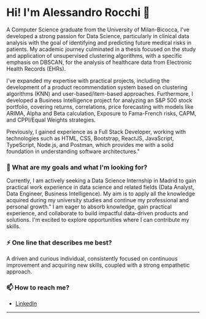 # Hi! I'm Alessandro Rocchi 👋

A Computer Science graduate from the University of Milan-Bicocca, I've developed a strong passion for Data Science, particularly in clinical data analysis with the goal of identifying and predicting future medical risks in patients.
My academic journey culminated in a thesis focused on the study and application of unsupervised clustering algorithms, with a specific emphasis on DBSCAN, for the analysis of healthcare data from Electronic Health Records (EHRs).

I've expanded my expertise with practical projects, including the development of a product recommendation system based on clustering algorithms (KNN) and user-based/item-based approaches. Furthermore, I developed a Business Intelligence project for analyzing an S&P 500 stock portfolio, covering returns, correlations, price forecasting with models like ARIMA, Alpha and Beta calculation, Exposure to Fama-French risks, CAPM, and CPPI/Equal Weights strategies.

Previously, I gained experience as a Full Stack Developer, working with technologies such as HTML, CSS, Bootstrap, ReactJS, JavaScript, TypeScript, Node.js, and Postman, which provides me with a solid foundation in understanding software architectures."


### 🔎 What are my goals and what I'm looking for?

Currently, I am actively seeking a Data Science Internship in Madrid to gain practical work experience in data science and related fields (Data Analyst, Data Engineer, Business Intelligence). My aim is to apply all the knowledge acquired during my university studies and continue my professional and personal growth."
I am eager to absorb knowledge, gain practical experience, and collaborate to build impactful data-driven products and solutions. I'm excited to explore opportunities where I can contribute my skills.

### ⚡ One line that describes me best? 

A driven and curious individual, consistently focused on continuous improvement and acquiring new skills, coupled with a strong empathetic approach.

### 📫 How to reach me?

- [LinkedIn](www.linkedin.com/in/arocchids)



***



<!--
**garimasingh128/garimasingh128** is a ✨ _special_ ✨ repository because its `README.md` (this file) appears on your GitHub profile.

Here are some ideas to get you started:

- 🔭 I’m currently working on ...
- 🌱 I’m currently learning ...
- 👯 I’m looking to collaborate on ...
- 🤔 I’m looking for help with ...
- 💬 Ask me about ...
- 📫 How to reach me: ...
- 😄 Pronouns: ...
- ⚡ Fun fact: ...
-->
